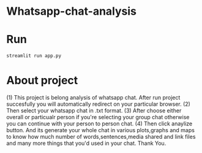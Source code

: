 # Whatsapp-chat-analysis

# Run
``` bash
streamlit run app.py
```

# About project
(1) This project is belong analysis of whatsapp chat. After run project succesfully you will automatically redirect on your particular browser.
(2) Then select your whatsapp chat in .txt format.
(3) After choose either overall or particualr person if you're selecting your group chat otherwise you can continue with your person to person chat.
(4) Then click anaylize button. And its generate your whole chat in various plots,graphs and maps to know how much number of words,sentences,media 
    shared and link files and many more things that you'd used in your chat. Thank You.

